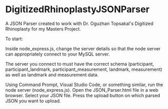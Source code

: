 # DigitizedRhinoplastyJSONParser
A JSON Parser created to work with Dr. Oguzhan Topsakal's Digitized Rhinoplasty for my Masters Project.

To start:

Inside node_express.js, change the server details so that the node server can appropriately connect to your MySQL server.

The server you connect to must have the correct schema (participant, participant_landmark, participant_measurement, landmark, measurement) as well as landmark and measurement data.

Using Command Prompt, Visual Studio Code, or something similar, run the node server (node_express.js).
Open the JSON_Parser.html file in a web browser.
Select your JSON file.
Press the upload button on which parsed JSON you want to upload.
